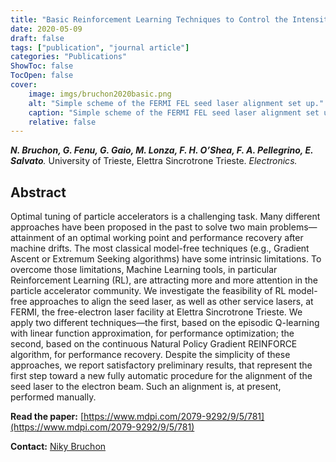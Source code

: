 ```yaml
---
title: "Basic Reinforcement Learning Techniques to Control the Intensity of a Seeded Free-Electron Laser"
date: 2020-05-09
draft: false
tags: ["publication", "journal article"]
categories: "Publications"
ShowToc: false
TocOpen: false
cover:
    image: imgs/bruchon2020basic.png
    alt: "Simple scheme of the FERMI FEL seed laser alignment set up."
    caption: "Simple scheme of the FERMI FEL seed laser alignment set up."
    relative: false
---
```


_**N. Bruchon, G. Fenu, G. Gaio, M. Lonza, F. H. O’Shea, F. A. Pellegrino, E. Salvato**._ University of Trieste, Elettra Sincrotrone Trieste. _Electronics._

## Abstract

Optimal tuning of particle accelerators is a challenging task. Many different approaches have been proposed in the past to solve two main problems—attainment of an optimal working point and performance recovery after machine drifts. The most classical model-free techniques (e.g., Gradient Ascent or Extremum Seeking algorithms) have some intrinsic limitations. To overcome those limitations, Machine Learning tools, in particular Reinforcement Learning (RL), are attracting more and more attention in the particle accelerator community. We investigate the feasibility of RL model-free approaches to align the seed laser, as well as other service lasers, at FERMI, the free-electron laser facility at Elettra Sincrotrone Trieste. We apply two different techniques—the first, based on the episodic Q-learning with linear function approximation, for performance optimization; the second, based on the continuous Natural Policy Gradient REINFORCE algorithm, for performance recovery. Despite the simplicity of these approaches, we report satisfactory preliminary results, that represent the first step toward a new fully automatic procedure for the alignment of the seed laser to the electron beam. Such an alignment is, at present, performed manually.

**Read the paper:** [https://www.mdpi.com/2079-9292/9/5/781](https://www.mdpi.com/2079-9292/9/5/781)

**Contact:** [Niky Bruchon](mailto:niky.bruchon@phd.units.it)
